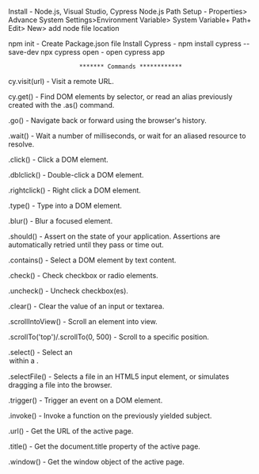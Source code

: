 Install              - Node.js, Visual Studio, Cypress
Node.js Path Setup   - Properties> Advance System Settings>Environment Variable> System Variable+ Path+ Edit> New> add node file location


npm init             - Create Package.json file
Install Cypress      - npm install cypress --save-dev
npx cypress open     - open cypress app



                        ******* Commands ************

cy.visit(url)       - Visit a remote URL.

cy.get()            - Find DOM elements by selector, or read an alias previously created with the .as() command.

.go()	            - Navigate back or forward using the browser's history.

.wait()         	- Wait a number of milliseconds, or wait for an aliased resource to resolve. 

.click()	        - Click a DOM element.

.dblclick()	        - Double-click a DOM element.

.rightclick()	    - Right click a DOM element.

.type()	            - Type into a DOM element.

.blur()             - Blur a focused element. 

.should()	        - Assert on the state of your application. Assertions are automatically retried until they pass or time out.

.contains()     	- Select a DOM element by text content.

.check()	        - Check checkbox or radio elements.

.uncheck()	        - Uncheck checkbox(es).

.clear()	        - Clear the value of an input or textarea.

.scrollIntoView()	- Scroll an element into view.

.scrollTo('top')/.scrollTo(0, 500)	    - Scroll to a specific position.

.select()	        - Select an <option> within a <select>.

.selectFile()	    - Selects a file in an HTML5 input element, or simulates dragging a file into the browser.

.trigger()	        - Trigger an event on a DOM element.

.invoke()	        - Invoke a function on the previously yielded subject.

.url()	            - Get the URL of the active page.

.title()	        - Get the document.title property of the active page.

.window()	        - Get the window object of the active page.

